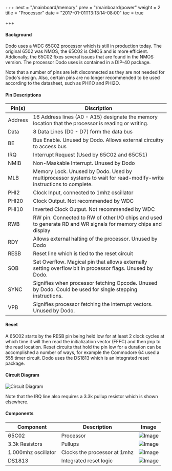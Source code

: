 +++
next = "/mainboard/memory"
prev = "/mainboard/power"
weight = 2
title = "Processor"
date = "2017-01-01T13:13:14-08:00"
toc = true

+++

#### Background

Dodo uses a WDC 65C02 processor which is still in production today. The original 6502 was NMOS, the 65C02 is CMOS and is more efficient. Addionally, the 65C02 fixes several issues that are found in the NMOS version. The processor Dodo uses is contained in a DIP-40 package.

Note that a number of pins are left disconnected as they are not needed for Dodo's design. Also, certain pins are no longer recommended to be used according to the datasheet, such as PHI1O and PHI2O.

#### Pin Descriptions

| Pin(s)      | Discription                 |
| ----------- | --------------------------- |
| Address     | 16 Address lines (A0 - A15) designate the memory location that the processor is reading or writing.
| Data        | 8 Data Lines (D0 - D7) form the data bus
| BE          | Bus Enable. Unused by Dodo. Allows external circuitry to access bus
| IRQ         | Interrupt Request (Used by 65C02 and 65C51)
| NMIB        | Non-Maskable Interrupt. Unused by Dodo
| MLB         | Memory Lock. Unused by Dodo. Used by multiprocessor systems to wait for read-modify-write instructions to complete.
| PHI2        | Clock Input, connected to 1mhz oscillator
| PHI20       | Clock Output. Not recommended by WDC
| PHI10       | Inverted Clock Output. Not recommended by WDC
| RWB         | RW pin. Connected to RW of other I/O chips and used to generate RD and WR signals for memory chips and display
| RDY         | Allows external halting of the processor. Unused by Dodo
| RESB        | Reset line which is tied to the reset circuit
| SOB         | Set Overflow. Magical pin that allows externally setting overflow bit in processor flags. Unused by Dodo. 
| SYNC        | Signifies when processor fetching Opcode. Unused by Dodo. Could be used for single stepping instructions.
| VPB         | Signifies processor fetching the interrupt vectors. Unused by Dodo.

#### Reset

A 65C02 starts by the RESB pin being held low for at least 2 clock cycles at which time it will then read the initialization vector (FFFC) and then jmp to the read location. Reset circuits that hold the pin low for a duration can be accomplished a number of ways, for example the Commodore 64 used a 555 timer circuit. Dodo uses the DS1813 which is an integrated reset package.

#### Circuit Diagram

![Circuit Diagram](/processor.png?width=50%)

Note that the IRQ line also requires a 3.3k pullup resistor which is shown elsewhere.

#### Components

| Component                | Description                                   | Image                                 |
| ------------------------ | --------------------------------------------- | ------------------------------------- |
| 65C02                    | Processor                                     | ![Image](/65C02.jpg?height=100px)
| 3.3k Resistors		   | Pullups                                       | ![Image](/3.3k.jpg?height=100px)
| 1.000mhz oscillator      | Clocks the processor at 1mhz                  | ![Image](/1mhz.jpg?height=100px)
| DS1813                   | Integrated reset logic                        | ![Image](/DS1813.jpg?height=100px)